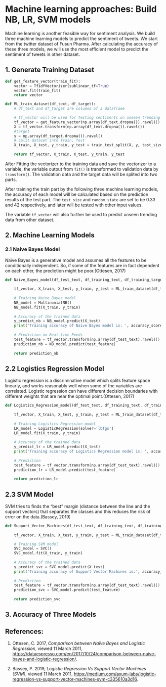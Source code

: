 # Machine learning approaches: Build NB, LR, SVM models

Machine learning is another feasible way for sentiment analysis. We build three machine learning models to predict the sentiment of tweets. We start from the twitter dataset of Fusun Pharma. After calculating the accuracy of these three models, we will use the most efficient model to predict the sentiment of tweets in other dataset. 

## 1. Generate Training Dataset

```python
def get_feature_vector(train_fit):
    vector = TfidfVectorizer(sublinear_tf=True)
    vector.fit(train_fit)
    return vector

def ML_train_dataset(df_text, df_target):
    # df_text and df_target are columns of a dataframe

    # tf_vector will be used for Testing sentiments on unseen trending data
    tf_vector = get_feature_vector(np.array(df_text.dropna()).ravel())
    X = tf_vector.transform(np.array(df_text.dropna()).ravel())
    #target
    y = np.array(df_target.dropna()).ravel()
    # Split dataset into Train, Test
    X_train, X_test, y_train, y_test = train_test_split(X, y, test_size=0.33, random_state=42)
    
    return tf_vector, X_train, X_test, y_train, y_test
```

After Fitting the vectorizer to the training data and save the vectorizer to a variable, the variable output from `fit()` is transformed to validation data by `transform()`. The validation data and the target data will be splited into two parts. 

After training the train part by the following three machine learning models, the accuracy of each model will be calculated based on the prediction results of the test part. The `test_size` and `random_state` are set to be 0.33 and 42 respectively, and later will be tested with other input values.

The variable `tf_vector` will also further be used to predict unseen trending data from other dataset.


## 2. Machine Learning Models

### 2.1 Naive Bayes Model

Naïve Bayes is a generative model and assumes all the features to be conditionally independent. So, if some of the features are in fact dependent on each other, the prediction might be poor.(Ottesen, 2017)

```python
def Naive_Bayes_model(df_test_text, df_training_text, df_training_target):
        
    tf_vector, X_train, X_test, y_train, y_test = ML_train_dataset(df_training_text, df_training_target)
    
    # Training Naive Bayes model
    NB_model = MultinomialNB()
    NB_model.fit(X_train, y_train)
    
    # Accuracy of the trained data
    y_predict_nb = NB_model.predict(X_test)
    print('Training accuracy of Naive Bayes model is: ', accuracy_score(y_test, y_predict_nb))
        
    # Prediction on Real-time Feeds
    test_feature = tf_vector.transform(np.array(df_test_text).ravel())
    prediction_nb = NB_model.predict(test_feature)
    
    return prediction_nb

```

## 2.2 Logistics Regression Model

Logistic regression is a discriminative model which splits feature space linearly, and works reasonably well when some of the variables are correlated. Logistic regression can have different decision boundaries with different weights that are near the optimal point.(Ottesen, 2017)

```python
def Logistics_Regression_model(df_test_text, df_training_text, df_training_target):
    
    tf_vector, X_train, X_test, y_train, y_test = ML_train_dataset(df_training_text, df_training_target)
    
    # Training Logistics Regression model
    LR_model = LogisticRegression(solver='lbfgs')
    LR_model.fit(X_train, y_train)
    
    # Accuracy of the trained data
    y_predict_lr = LR_model.predict(X_test)
    print('Training accuracy of Logistics Regression model is: ', accuracy_score(y_test, y_predict_lr))
    
    # Prediction  
    test_feature = tf_vector.transform(np.array(df_test_text).ravel())
    prediction_lr = LR_model.predict(test_feature)
    
    return prediction_lr

```

## 2.3 SVM Model

SVM tries to finds the “best” margin (distance between the line and the support vectors) that separates the classes and this reduces the risk of error on the data.(Bassey, 2019)

```python
def Support_Vector_Machines(df_test_text, df_training_text, df_training_target):
    
    tf_vector, X_train, X_test, y_train, y_test = ML_train_dataset(df_training_text, df_training_target)

    # Training SVM model
    SVC_model = SVC()
    SVC_model.fit(X_train, y_train)
    
    # Accuracy of the trained data
    y_predict_svc = SVC_model.predict(X_test)
    print('Training accuracy of Support Vector Machines is:', accuracy_score(y_test, y_predict_svc))
    
    # Prediction 
    test_feature = tf_vector.transform(np.array(df_test_text).ravel())
    prediction_svc = SVC_model.predict(test_feature)
    
    return prediction_svc
```

## 3. Accuracy of Three Models







## References:

1. Ottesen, C. 2017, *Comparison between Naïve Bayes and Logistic Regression*, viewed 11 March 2011, <https://dataespresso.com/en/2017/10/24/comparison-between-naive-bayes-and-logistic-regression/>.

2. Bassey, P. 2019, *Logistic Regression Vs Support Vector Machines (SVM)*,  viewed 11 March 2011, <https://medium.com/axum-labs/logistic-regression-vs-support-vector-machines-svm-c335610a3d16>.
